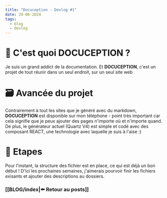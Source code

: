 ```yaml
---
title: "Docuception - Devlog #1"
date: 29-06-2024
tags:
  - blog
  - devlog
---
```


# 🤔 C'est quoi DOCUCEPTION ?
Je suis un grand addict de la documentation. Et **DOCUCEPTION**, c'est un projet de tout réunir dans un seul endroit, sur un seul site web

# 🗃️ Avancée du projet
Contrairement à tout les sites que je généré avec du markdown, **DOCUCEPTION** est disponible sur mon téléphone - point très important car cela signifie que je peux ajouter des pages n'importe où et n'importe quand. De plus, le générateur actuel (Quartz V4) est simple et codé avec des composant REACT, une technologie avec laquelle je suis à l'aise :)

# 📶 Etapes
Pour l'instant, la structure des fichier est en place, ce qui est déjà un bon début ! D'ici les prochaines semaines, j'aimerais pourvoir finir les fichiers exisants et ajouter des descriptions au dossiers.

### [[BLOG/index|⬅️ Retour au posts]]